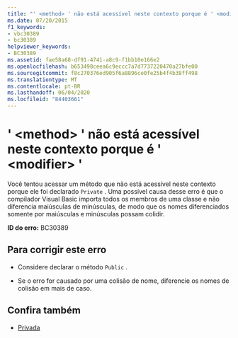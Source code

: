 ```yaml
---
title: "' <method> ' não está acessível neste contexto porque é ' <modifier> '"
ms.date: 07/20/2015
f1_keywords:
- vbc30389
- bc30389
helpviewer_keywords:
- BC30389
ms.assetid: fae58a68-df91-4741-a8c9-f1bb10e166e2
ms.openlocfilehash: b653498ceea6c9eccc7a7d7737220470a27bfe00
ms.sourcegitcommit: f8c270376ed905f6a8896ce0fe25b4f4b38ff498
ms.translationtype: MT
ms.contentlocale: pt-BR
ms.lasthandoff: 06/04/2020
ms.locfileid: "84403661"
---
```

# <a name="method-is-not-accessible-in-this-context-because-it-is-modifier"></a>' \<method> ' não está acessível neste contexto porque é ' \<modifier> '
Você tentou acessar um método que não está acessível neste contexto porque ele foi declarado `Private` . Uma possível causa desse erro é que o compilador Visual Basic importa todos os membros de uma classe e não diferencia maiúsculas de minúsculas, de modo que os nomes diferenciados somente por maiúsculas e minúsculas possam colidir.  
  
 **ID do erro:** BC30389  
  
## <a name="to-correct-this-error"></a>Para corrigir este erro  
  
- Considere declarar o método `Public` .  
  
- Se o erro for causado por uma colisão de nome, diferencie os nomes de colisão em mais de caso.  
  
## <a name="see-also"></a>Confira também

- [Privada](../language-reference/modifiers/private.md)
